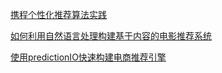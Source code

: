 
[携程个性化推荐算法实践](https://mp.weixin.qq.com/s/-xKmARSGRZkQ3ZzpTE3NyQ)

[如何利用自然语言处理构建基于内容的电影推荐系统](https://mp.weixin.qq.com/s/39eO8XeiyN95vp4xpq7EYg)

[使用predictionIO快速构建电商推荐引擎](https://mp.weixin.qq.com/s/0vJc7tXUPFVR2MoxpWl8qg)